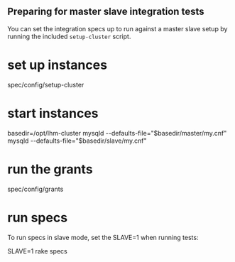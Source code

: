 Preparing for master slave integration tests
--------------------------------------------

You can set the integration specs up to run against a master slave setup by
running the included `setup-cluster` script.

# set up instances

spec/config/setup-cluster

# start instances

basedir=/opt/lhm-cluster
mysqld --defaults-file="$basedir/master/my.cnf"
mysqld --defaults-file="$basedir/slave/my.cnf"

# run the grants

spec/config/grants

# run specs

To run specs in slave mode, set the SLAVE=1 when running tests:

  SLAVE=1 rake specs

